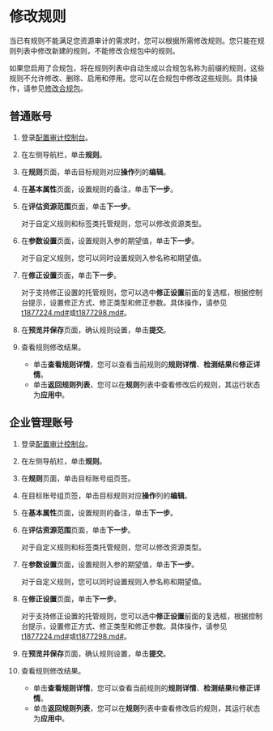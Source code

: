 # 修改规则

当已有规则不能满足您资源审计的需求时，您可以根据所需修改规则。您只能在规则列表中修改新建的规则，不能修改合规包中的规则。

如果您启用了合规包，将在规则列表中自动生成以合规包名称为前缀的规则，这些规则不允许修改、删除、启用和停用。您可以在合规包中修改这些规则。具体操作，请参见[修改合规包](/cn.zh-CN/资源合规包/修改合规包.md)。

## 普通账号

1.  登录[配置审计控制台](https://config.console.aliyun.com)。

2.  在左侧导航栏，单击**规则**。

3.  在**规则**页面，单击目标规则对应**操作**列的**编辑**。

4.  在**基本属性**页面，设置规则的备注，单击**下一步**。

5.  在**评估资源范围**页面，单击**下一步**。

    对于自定义规则和标签类托管规则，您可以修改资源类型。

6.  在**参数设置**页面，设置规则入参的期望值，单击**下一步**。

    对于自定义规则，您可以同时设置规则入参名称和期望值。

7.  在**修正设置**页面，单击**下一步**。

    对于支持修正设置的托管规则，您可以选中**修正设置**前面的复选框，根据控制台提示，设置修正方式、修正类型和修正参数。具体操作，请参见[t1877224.md\#](/cn.zh-CN/资源合规审计/修正设置/设置自动修正.md)或[t1877298.md\#](/cn.zh-CN/资源合规审计/修正设置/设置手动修正.md)。

8.  在**预览并保存**页面，确认规则设置，单击**提交**。

9.  查看规则修改结果。

    -   单击**查看规则详情**，您可以查看当前规则的**规则详情**、**检测结果**和**修正详情**。
    -   单击**返回规则列表**，您可以在**规则**列表中查看修改后的规则，其运行状态为**应用中**。

## 企业管理账号

1.  登录[配置审计控制台](https://config.console.aliyun.com)。

2.  在左侧导航栏，单击**规则**。

3.  在**规则**页面，单击目标账号组页签。

4.  在目标账号组页签，单击目标规则对应**操作**列的**编辑**。

5.  在**基本属性**页面，设置规则的备注，单击**下一步**。

6.  在**评估资源范围**页面，单击**下一步**。

    对于自定义规则和标签类托管规则，您可以修改资源类型。

7.  在**参数设置**页面，设置规则入参的期望值，单击**下一步**。

    对于自定义规则，您可以同时设置规则入参名称和期望值。

8.  在**修正设置**页面，单击**下一步**。

    对于支持修正设置的托管规则，您可以选中**修正设置**前面的复选框，根据控制台提示，设置修正方式、修正类型和修正参数。具体操作，请参见[t1877224.md\#](/cn.zh-CN/资源合规审计/修正设置/设置自动修正.md)或[t1877298.md\#](/cn.zh-CN/资源合规审计/修正设置/设置手动修正.md)。

9.  在**预览并保存**页面，确认规则设置，单击**提交**。

10. 查看规则修改结果。

    -   单击**查看规则详情**，您可以查看当前规则的**规则详情**、**检测结果**和**修正详情**。
    -   单击**返回规则列表**，您可以在**规则**列表中查看修改后的规则，其运行状态为**应用中**。

